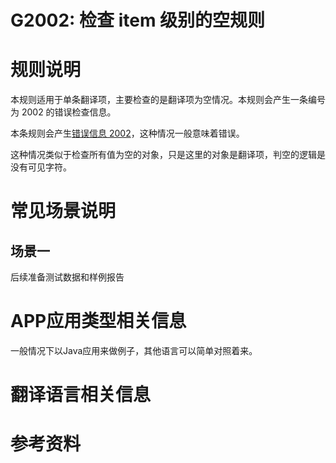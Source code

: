 # G2002: 检查 item 级别的空规则

# 规则说明

本规则适用于单条翻译项，主要检查的是翻译项为空情况。本规则会产生一条编号为 2002 的错误检查信息。

本条规则会产生[错误信息 2002](../error_info.md#2002翻译项在-item-级别为空)，这种情况一般意味着错误。

这种情况类似于检查所有值为空的对象，只是这里的对象是翻译项，判空的逻辑是没有可见字符。

# 常见场景说明

## 场景一

后续准备测试数据和样例报告


# APP应用类型相关信息

一般情况下以Java应用来做例子，其他语言可以简单对照着来。

# 翻译语言相关信息


# 参考资料

